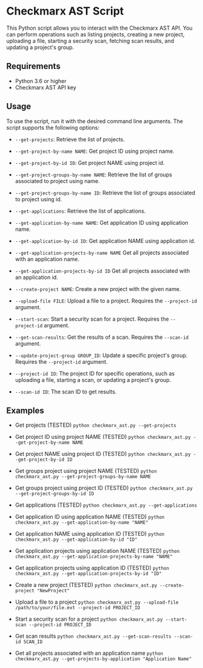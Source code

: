 # Checkmarx AST Script

This Python script allows you to interact with the Checkmarx AST API. You can perform operations such as listing projects, creating a new project, uploading a file, starting a security scan, fetching scan results, and updating a project's group.

## Requirements

- Python 3.6 or higher
- Checkmarx AST API key

## Usage

To use the script, run it with the desired command line arguments. The script supports the following options:

- `--get-projects`: Retrieve the list of projects.
- `--get-project-by-name NAME`: Get project ID using project name.
- `--get-project-by-id ID`: Get project NAME using project id.
- `--get-project-groups-by-name NAME`: Retrieve the list of groups associated to project using name.
- `--get-project-groups-by-name ID`: Retrieve the list of groups associated to project using id.

- `--get-applications`: Retrieve the list of applications.
- `--get-application-by-name NAME`: Get application ID using application name.
- `--get-application-by-id ID`: Get application NAME using application id.
- `--get-application-projects-by-name NAME` Get all projects associated with an application name.
- `--get-application-projects-by-id ID` Get all projects associated with an application id.

- `--create-project NAME`: Create a new project with the given name.
- `--upload-file FILE`: Upload a file to a project. Requires the `--project-id` argument.
- `--start-scan`: Start a security scan for a project. Requires the `--project-id` argument.
- `--get-scan-results`: Get the results of a scan. Requires the `--scan-id` argument.
- `--update-project-group GROUP_ID`: Update a specific project's group. Requires the `--project-id` argument.
- `--project-id ID`: The project ID for specific operations, such as uploading a file, starting a scan, or updating a project's group.
- `--scan-id ID`: The scan ID to get results.

## Examples

- Get projects (TESTED)
`python checkmarx_ast.py --get-projects`

- Get project ID using project NAME (TESTED)
`python checkmarx_ast.py --get-project-by-name NAME`

- Get project NAME using project ID (TESTED)
`python checkmarx_ast.py --get-project-by-id ID`

- Get groups project using project NAME (TESTED)
`python checkmarx_ast.py --get-project-groups-by-name NAME`

- Get groups project using project ID (TESTED)
`python checkmarx_ast.py --get-project-groups-by-id ID`



- Get applications (TESTED)
`python checkmarx_ast.py --get-applications`

- Get application ID using application NAME (TESTED)
`python checkmarx_ast.py --get-application-by-name "NAME"`

- Get application NAME using application ID (TESTED)
`python checkmarx_ast.py --get-application-by-id "ID"`

- Get application projects using application NAME (TESTED)
`python checkmarx_ast.py --get-application-projects-by-name "NAME"`

- Get application projects using application ID (TESTED)
`python checkmarx_ast.py --get-application-projects-by-id "ID"`



- Create a new project (TESTED)
`python checkmarx_ast.py --create-project "NewProject"`

- Upload a file to a project
`python checkmarx_ast.py --upload-file /path/to/your/file.ext --project-id PROJECT_ID`

- Start a security scan for a project
`python checkmarx_ast.py --start-scan --project-id PROJECT_ID`

- Get scan results
`python checkmarx_ast.py --get-scan-results --scan-id SCAN_ID`





- Get all projects associated with an application name
`python checkmarx_ast.py --get-projects-by-application "Application Name"`

